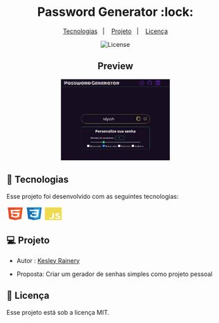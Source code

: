 <h1 align="center"> Password Generator :lock:</h1>
<p align="center">
  <a href="#-tecnologias">Tecnologias</a>&nbsp;&nbsp;&nbsp;|&nbsp;&nbsp;&nbsp;
  <a href="#-projeto">Projeto</a>&nbsp;&nbsp;&nbsp;|&nbsp;&nbsp;&nbsp;
  <a href="#memo-licença">Licença</a>
</p>
<p align="center">
  <img alt="License" src="https://img.shields.io/static/v1?label=license&message=MIT&color=49AA26&labelColor=000000">
</p>
<div>
<h2 align="center"> Preview </h2>
  <p align="center"><img height="50%" width="50%" src="./.github/preview.jpg"></p>

</div>

## 🚀 Tecnologias

   <p>Esse projeto foi desenvolvido com as seguintes tecnologias:<br><br>
    <img  alt="HTML" height="30" width="40" src="https://raw.githubusercontent.com/devicons/devicon/master/icons/html5/html5-original.svg">
    <img alt="CSS" height="30" width="40" src="https://raw.githubusercontent.com/devicons/devicon/master/icons/css3/css3-original.svg">
    <img alt="Js" height="30" width="40"src="https://raw.githubusercontent.com/devicons/devicon/master/icons/javascript/javascript-plain.svg"></p>

## 💻 Projeto

<div>
  <ul>
    <li>Autor : <a href="https://github.com/BerserKess">Kesley Rainery</a></p></li>
    <li><p>Proposta: Criar um gerador de senhas simples como projeto pessoal</p></li>
   </ul>

</div>

## 📝 Licença

Esse projeto está sob a licença MIT.
